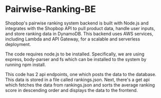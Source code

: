 # Pairwise-Ranking-BE
Shopbop's pairwise ranking system backend is built with Node.js and integrates with the Shopbop API to pull product data, handle user inputs, and store ranking data in DynamoDB. This backend uses AWS services, including Lambda and API Gateway, for a scalable and serverless deployment.

The code requires node.js to be installed. Specifically, we are using express, body-parser and fs which can be installed to the system by running npm install.

This code has 2 api endpoints, one which posts the data to the database. This data is stored in a file called rankings.json. Next, there's a get api which fetches the data from rankings.json and sorts the average ranking score in descending order and displays the data to the frontend. 
